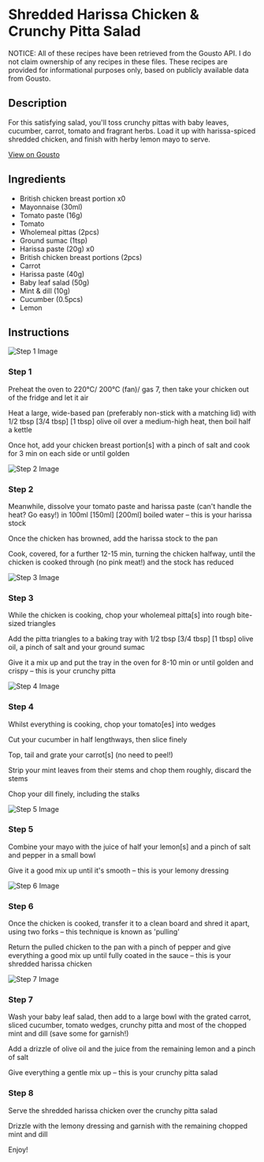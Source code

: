 # Shredded Harissa Chicken & Crunchy Pitta Salad 

NOTICE: All of these recipes have been retrieved from the Gousto API. I do not claim ownership of any recipes in these files. These recipes are provided for informational purposes only, based on publicly available data from Gousto.

## Description

For this satisfying salad, you'll toss crunchy pittas with baby leaves, cucumber, carrot, tomato and fragrant herbs. Load it up with harissa-spiced shredded chicken, and finish with herby lemon mayo to serve.

[View on Gousto](https://www.gousto.co.uk/recipes/cookbook/harissa-chicken-crunchy-pitta-salad)

## Ingredients

- British chicken breast portion x0
- Mayonnaise (30ml)
- Tomato paste (16g)
- Tomato
- Wholemeal pittas (2pcs)
- Ground sumac (1tsp)
- Harissa paste (20g) x0
- British chicken breast portions (2pcs)
- Carrot
- Harissa paste (40g)
- Baby leaf salad (50g)
- Mint & dill (10g)
- Cucumber (0.5pcs)
- Lemon

## Instructions

![Step 1 Image](https://production-media.gousto.co.uk/cms/recipe-step-image/Step-1-1630493308609-x200.jpg)

### Step 1

Preheat the oven to 220°C/ 200°C (fan)/ gas 7, then take your chicken out of the fridge and let it air

Heat a large, wide-based pan (preferably non-stick with a matching lid) with 1/2 tbsp <span class="text-purple">[3/4 tbsp]</span> <span class="text-danger">[1 tbsp]</span> olive oil over a medium-high heat, then boil half a kettle

Once hot, add your chicken breast portion[s] with a pinch of salt and cook for 3 min on each side or until golden

![Step 2 Image](https://production-media.gousto.co.uk/cms/recipe-step-image/Step-2-1630493317436-x200.jpg)

### Step 2

Meanwhile, dissolve your tomato paste and harissa paste (can't handle the heat? Go easy!) in 100ml <span class="text-purple">[150ml]</span><span class="text-danger"> [200ml]</span> boiled water – this is your harissa stock

Once the chicken has browned, add the harissa stock to the pan

Cook, covered, for a further 12-15 min, turning the chicken halfway, until the chicken is cooked through (no pink meat!) and the stock has reduced

![Step 3 Image](https://production-media.gousto.co.uk/cms/recipe-step-image/Step-3-1630493328564-x200.jpg)

### Step 3

While the chicken is cooking, chop your wholemeal pitta[s] into rough bite-sized triangles

Add the pitta triangles to a baking tray with 1/2 tbsp <span class="text-purple">[3/4 tbsp]</span> <span class="text-danger">[1 tbsp] </span>olive oil, a pinch of salt and your ground sumac

Give it a mix up and put the tray in the oven for 8-10 min or until golden and crispy – this is your crunchy pitta

![Step 4 Image](https://production-media.gousto.co.uk/cms/recipe-step-image/Step-4-1630493337368-x200.jpg)

### Step 4

Whilst everything is cooking, chop your tomato[es]<span class="text-danger"> </span>into wedges

Cut your cucumber in half lengthways, then slice finely

Top, tail and grate your carrot[s] (no need to peel!)

Strip your mint leaves from their stems and chop them roughly, discard the stems

Chop your dill finely, including the stalks

![Step 5 Image](https://production-media.gousto.co.uk/cms/recipe-step-image/Step-5-1630493351696-x200.jpg)

### Step 5

Combine your mayo with the juice of half your<span class="text-danger"> </span>lemon[s] and a pinch of salt and pepper in a small bowl

Give it a good mix up until it's smooth – this is your lemony dressing

![Step 6 Image](https://production-media.gousto.co.uk/cms/recipe-step-image/Step-6-1630493367893-x200.jpg)

### Step 6

Once the chicken is cooked, transfer it to a clean board and shred it apart, using two forks – this technique is known as 'pulling'

Return the pulled chicken to the pan with a pinch of pepper and give everything a good mix up until fully coated in the sauce – this is your shredded harissa chicken

![Step 7 Image](https://production-media.gousto.co.uk/cms/recipe-step-image/Step-7-1630493368122-x200.jpg)

### Step 7

Wash your baby leaf salad, then add to a large bowl with the grated carrot, sliced cucumber, tomato wedges, crunchy pitta and most of the chopped mint and dill (save some for garnish!)

Add a drizzle of olive oil and the juice from the remaining lemon and a pinch of salt

Give everything a gentle mix up – this is your crunchy pitta salad

### Step 8

Serve the shredded harissa chicken over the crunchy pitta salad

Drizzle with the lemony dressing and garnish with the remaining chopped mint and dill

Enjoy!

